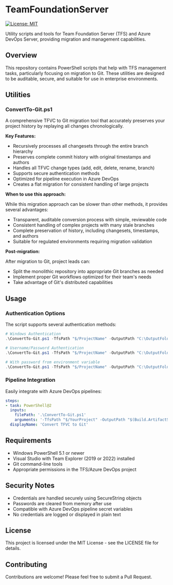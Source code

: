 # TeamFoundationServer

[![License: MIT](https://img.shields.io/badge/License-MIT-yellow.svg)](https://opensource.org/licenses/MIT)

Utility scripts and tools for Team Foundation Server (TFS) and Azure DevOps Server, providing migration and management capabilities.

## Overview

This repository contains PowerShell scripts that help with TFS management tasks, particularly focusing on migration to Git. These utilities are designed to be auditable, secure, and suitable for use in enterprise environments.

## Utilities

### ConvertTo-Git.ps1

A comprehensive TFVC to Git migration tool that accurately preserves your project history by replaying all changes chronologically.

**Key Features:**

- Recursively processes all changesets through the entire branch hierarchy
- Preserves complete commit history with original timestamps and authors
- Handles all TFVC change types (add, edit, delete, rename, branch)
- Supports secure authentication methods
- Optimized for pipeline execution in Azure DevOps
- Creates a flat migration for consistent handling of large projects

**When to use this approach:**

While this migration approach can be slower than other methods, it provides several advantages:
- Transparent, auditable conversion process with simple, reviewable code
- Consistent handling of complex projects with many stale branches
- Complete preservation of history, including changesets, timestamps, and authors
- Suitable for regulated environments requiring migration validation

**Post-migration:**

After migration to Git, project leads can:
- Split the monolithic repository into appropriate Git branches as needed
- Implement proper Git workflows optimized for their team's needs
- Take advantage of Git's distributed capabilities

## Usage

### Authentication Options

The script supports several authentication methods:

```powershell
# Windows Authentication
.\ConvertTo-Git.ps1 -TfsPath "$/ProjectName" -OutputPath "C:\OutputFolder" -TfsCollection "https://Some.Private.Server/tfs/DefaultCollection"

# Username/Password Authentication
.\ConvertTo-Git.ps1 -TfsPath "$/ProjectName" -OutputPath "C:\OutputFolder" -TfsCollection "https://Some.Private.Server/tfs/DefaultCollection" -TfsUserName "your_username" -TfsPassword "your_password"

# With password from environment variable
.\ConvertTo-Git.ps1 -TfsPath "$/ProjectName" -OutputPath "C:\OutputFolder" -TfsCollection "https://Some.Private.Server/tfs/DefaultCollection" -TfsUserName "your_username"
```

### Pipeline Integration

Easily integrate with Azure DevOps pipelines:

```yaml
steps:
- task: PowerShell@2
  inputs:
    filePath: '.\ConvertTo-Git.ps1'
    arguments: '-TfsPath "$/YourProject" -OutputPath "$(Build.ArtifactStagingDirectory)" -TfsCollection "https://dev.azure.com/yourorg" -TfsUserName "$(TfsUserName)" -TfsPassword "$(TfsPassword)"'
  displayName: 'Convert TFVC to Git'
```

## Requirements

- Windows PowerShell 5.1 or newer
- Visual Studio with Team Explorer (2019 or 2022) installed
- Git command-line tools
- Appropriate permissions in the TFS/Azure DevOps project

## Security Notes

- Credentials are handled securely using SecureString objects
- Passwords are cleared from memory after use
- Compatible with Azure DevOps pipeline secret variables
- No credentials are logged or displayed in plain text

## License

This project is licensed under the MIT License - see the LICENSE file for details.

## Contributing

Contributions are welcome! Please feel free to submit a Pull Request.